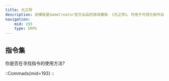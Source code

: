 ```yaml
---
title: 光之阵
description: 该模板是GameCreator官方出品的游戏模板-《光之阵》。可用于可视化制作战棋角色扮演游戏。 该模板包含了GameCreator引擎的功能以及模板独有的核心系统以及编辑器。
navigation:
    mid: 193
    type: SRPG
---
```


## 指令集

你是否在寻找指令的使用方法?

::Commads{mid=193}
::
